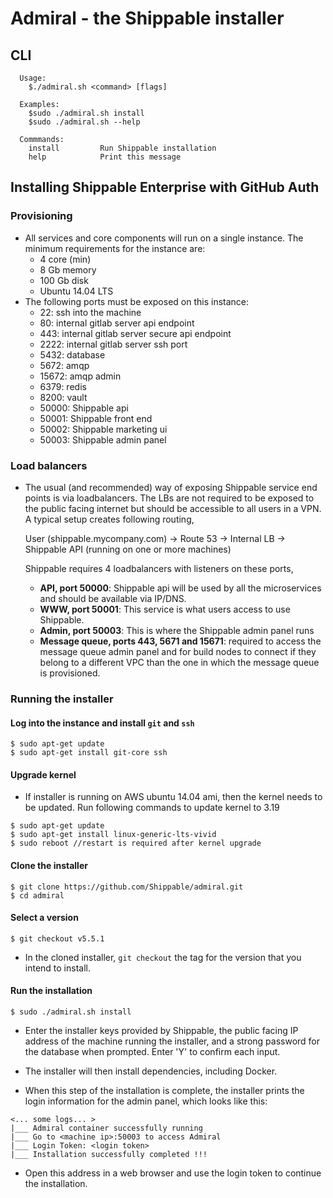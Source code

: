 # Admiral - the Shippable installer

## CLI

```
  Usage:
    $./admiral.sh <command> [flags]

  Examples:
    $sudo ./admiral.sh install
    $sudo ./admiral.sh --help

  Commmands:
    install         Run Shippable installation
    help            Print this message
```

## Installing Shippable Enterprise with GitHub Auth

### Provisioning
- All services and core components will run on a single instance. The minimum
  requirements for the instance are:
    - 4 core (min)
    - 8 Gb memory
    - 100 Gb disk
    - Ubuntu 14.04 LTS
- The following ports must be exposed on this instance:
    - 22: ssh into the machine
    - 80: internal gitlab server api endpoint
    - 443: internal gitlab server secure api endpoint
    - 2222: internal gitlab server ssh port
    - 5432: database
    - 5672: amqp
    - 15672: amqp admin
    - 6379: redis
    - 8200: vault
    - 50000: Shippable api
    - 50001: Shippable front end
    - 50002: Shippable marketing ui
    - 50003: Shippable admin panel

### Load balancers
- The usual (and recommended) way of exposing Shippable service end points is
  via loadbalancers. The LBs are not required to be exposed to the public
  facing internet but should be accessible to all users in a VPN. A typical
  setup creates following routing,

  User (shippable.mycompany.com) -> Route 53 -> Internal LB -> Shippable API
  (running on one or more machines)

  Shippable requires 4 loadbalancers with listeners on these ports,
    - **API, port 50000**: Shippable api will be used by all the microservices
        and should be available via IP/DNS.
    - **WWW, port 50001**: This service is what users access to use Shippable.
    - **Admin, port 50003**: This is where the Shippable admin panel runs
    - **Message queue, ports 443, 5671 and 15671**: required to access the
      message queue admin panel and for build nodes to connect if they belong
      to a different VPC than the one in which the message queue is provisioned.

### Running the installer
#### Log into the instance and install `git` and `ssh`
```
$ sudo apt-get update
$ sudo apt-get install git-core ssh
```

#### Upgrade kernel
- If installer is running on AWS ubuntu 14.04 ami, then the kernel needs to be
  updated. Run following commands to update kernel to 3.19

```
$ sudo apt-get update
$ sudo apt-get install linux-generic-lts-vivid
$ sudo reboot //restart is required after kernel upgrade
```

#### Clone the installer
```
$ git clone https://github.com/Shippable/admiral.git
$ cd admiral
```

#### Select a version
```
$ git checkout v5.5.1
```
- In the cloned installer, `git checkout` the tag for the version that you
  intend to install.


#### Run the installation
```
$ sudo ./admiral.sh install
```

- Enter the installer keys provided by Shippable, the public facing IP address
  of the machine running the installer, and a strong password for the database
  when prompted.  Enter 'Y' to confirm each input.

- The installer will then install dependencies, including Docker.

- When this step of the installation is complete, the installer prints the login
  information for the admin panel, which looks like this:
```
<... some logs... >
|___ Admiral container successfully running
|___ Go to <machine ip>:50003 to access Admiral
|___ Login Token: <login token>
|___ Installation successfully completed !!!
```

- Open this address in a web browser and use the login token to
  continue the installation.

